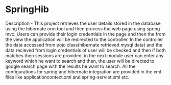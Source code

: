 # SpringHib
Description - This project retrieves the user details stored in the database using the hibernate orm tool and then process the web page using spring mvc.
Users can provide their login credentials in the page and then the from the view the application will be redirected to the controller.
In the controller the data accessed from pojo class(hibernate retrieved mysql data) and the data recieved from login credentials of user will be checked and then if both matches then sessions are provided.
in the next module user can enter any keyword which he want to search and then, the user will be directed to google search page with the results he want to search.
All the configurations for spring and hibernate integration are provided in the xml files like applicationcontext.xml and spring-servlet.xml etc.
